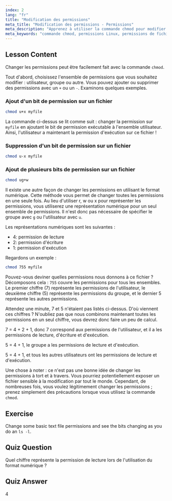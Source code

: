 ```yaml
---
index: 2
lang: "fr"
title: "Modification des permissions"
meta_title: "Modification des permissions - Permissions"
meta_description: "Apprenez à utiliser la commande chmod pour modifier les permissions de fichiers sous Linux. Comprenez les modes symboliques et numériques pour une gestion sécurisée des fichiers. Commencez à apprendre maintenant !"
meta_keywords: "commande chmod, permissions Linux, permissions de fichiers, tutoriel chmod, sécurité Linux, Linux pour débutants, guide Linux, chmod numérique"
---
```


## Lesson Content

Changer les permissions peut être facilement fait avec la commande `chmod`.

Tout d'abord, choisissez l'ensemble de permissions que vous souhaitez modifier : utilisateur, groupe ou autre. Vous pouvez ajouter ou supprimer des permissions avec un `+` ou un `-`. Examinons quelques exemples.

### Ajout d'un bit de permission sur un fichier

```bash
chmod u+x myfile
```

La commande ci-dessus se lit comme suit : changer la permission sur `myfile` en ajoutant le bit de permission exécutable à l'ensemble utilisateur. Ainsi, l'utilisateur a maintenant la permission d'exécution sur ce fichier !

### Suppression d'un bit de permission sur un fichier

```bash
chmod u-x myfile
```

### Ajout de plusieurs bits de permission sur un fichier

```bash
chmod ug+w
```

Il existe une autre façon de changer les permissions en utilisant le format numérique. Cette méthode vous permet de changer toutes les permissions en une seule fois. Au lieu d'utiliser r, w ou x pour représenter les permissions, vous utiliserez une représentation numérique pour un seul ensemble de permissions. Il n'est donc pas nécessaire de spécifier le groupe avec `g` ou l'utilisateur avec `u`.

Les représentations numériques sont les suivantes :

- 4: permission de lecture
- 2: permission d'écriture
- 1: permission d'exécution

Regardons un exemple :

```bash
chmod 755 myfile
```

Pouvez-vous deviner quelles permissions nous donnons à ce fichier ? Décomposons cela : `755` couvre les permissions pour tous les ensembles. Le premier chiffre (7) représente les permissions de l'utilisateur, le deuxième chiffre (5) représente les permissions du groupe, et le dernier 5 représente les autres permissions.

Attendez une minute, 7 et 5 n'étaient pas listés ci-dessus. D'où viennent ces chiffres ? N'oubliez pas que nous combinons maintenant toutes les permissions en un seul chiffre, vous devrez donc faire un peu de calcul.

7 = 4 + 2 + 1, donc 7 correspond aux permissions de l'utilisateur, et il a les permissions de lecture, d'écriture et d'exécution.

5 = 4 + 1, le groupe a les permissions de lecture et d'exécution.

5 = 4 + 1, et tous les autres utilisateurs ont les permissions de lecture et d'exécution.

Une chose à noter : ce n'est pas une bonne idée de changer les permissions à tort et à travers. Vous pourriez potentiellement exposer un fichier sensible à la modification par tout le monde. Cependant, de nombreuses fois, vous voulez légitimement changer les permissions ; prenez simplement des précautions lorsque vous utilisez la commande `chmod`.

## Exercise

Change some basic text file permissions and see the bits changing as you do an `ls -l`.

## Quiz Question

Quel chiffre représente la permission de lecture lors de l'utilisation du format numérique ?

## Quiz Answer

4

